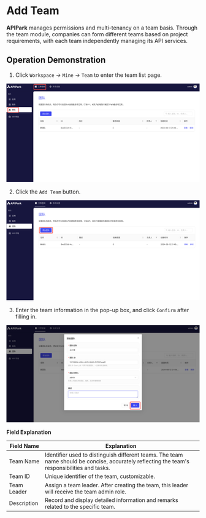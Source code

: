 # Add Team

**APIPark** manages permissions and multi-tenancy on a team basis. Through the team module, companies can form different teams based on project requirements, with each team independently managing its API services.

## Operation Demonstration

1. Click `Workspace` -> `Mine` -> `Team` to enter the team list page.

![](../../tutorials/team/images/2024-08-13/a2b6a29b65df10143f52696c0077c9fffedab2227147da305aa3c867567c601d.png)  

2. Click the `Add Team` button.

![](../../tutorials/team/images/2024-08-13/d832750c4ba61fa82ad443d6fa2fb2715591ed56fc91737b09aaa3561fa61bb7.png)  

3. Enter the team information in the pop-up box, and click `Confirm` after filling in.

![](../../tutorials/team/images/2024-08-13/5e81361024ad17dcbab470617b14f16baa34800227afb91e92a9f2e4c2fb1509.png)  

**Field Explanation**

| Field Name       | Explanation                                                                 |
|------------------|-----------------------------------------------------------------------------|
| Team Name        | Identifier used to distinguish different teams. The team name should be concise, accurately reflecting the team's responsibilities and tasks. |
| Team ID          | Unique identifier of the team, customizable.                                |
| Team Leader      | Assign a team leader. After creating the team, this leader will receive the team admin role. |
| Description      | Record and display detailed information and remarks related to the specific team. |